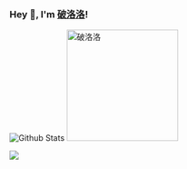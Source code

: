 ### Hey 👋, I'm [破洛洛](https://oluoluo.me)!

![Github Stats](https://github-readme-stats.vercel.app/api?username=plldds&show_icons=true) <img src="https://poluoluo.me/assets/images/qrcode.jpg" alt="破洛洛" width= "196px" height="196px" >

<a title="Hits" target="_blank" href="https://github.com/plldds/plldds"><img src="https://hits.b3log.org/mzlogin/mzlogin.svg"></a>

<!--
**plldds/plldds** is a ✨ _special_ ✨ repository because its `README.md` (this file) appears on your GitHub profile.
Here are some ideas to get you started:
- 🔭 I’m currently working on ...
- 🌱 I’m currently learning ...
- 👯 I’m looking to collaborate on ...
- 🤔 I’m looking for help with ...
- 💬 Ask me about ...
- 📫 How to reach me: ...
- 😄 Pronouns: ...
- ⚡ Fun fact: ...
-->

